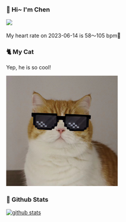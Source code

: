 ### 👋 Hi~ I'm Chen 

![](https://komarev.com/ghpvc/?username=z1cheng&style=flat)

My heart rate on 2023-06-14 is 58～105 bpm💖

### 🐈 My Cat
Yep, he is so cool!

<img src="/images/mycat.jpg" width="300px" />

### 🧐 Github Stats
[![github stats](https://github-readme-stats.vercel.app/api?username=z1cheng&show_icons=true&theme=default)](https://github.com/anuraghazra/github-readme-stats)

